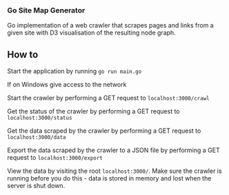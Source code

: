 ### Go Site Map Generator

Go implementation of a web crawler that scrapes pages and links from a given site with D3 visualisation of the resulting node graph.

## How to

Start the application by running `go run main.go`

If on Windows give access to the network

Start the crawler by performing a GET request to `localhost:3000/crawl`

Get the status of the crawler by performing a GET request to `localhost:3000/status`

Get the data scraped by the crawler by performing a GET request to `localhost:3000/data`

Export the data scraped by the crawler to a JSON file by performing a GET request to `localhost:3000/export`

View the data by visiting the root `localhost:3000/`. Make sure the crawler is running before you do this - data is stored in memory and lost when the server is shut down.